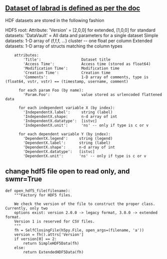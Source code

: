 ## [Dataset of labrad is defined as per the doc](https://github.com/labrad/servers/blob/master/datavault/dataset_format.txt)
HDF datasets are stored in the following fashion

HDF5 root:
    Attribute: 'Version' = [2,0,0] for extended, [1,0,0] for standard
    datasets: 'DataVault' = All data and parameters for a single dataset
        Simple datasets: 1-D array of (f,f,f, ...) cluster -- one float per column
        Extended datasets: 1-D array of structs matching the column types

        attributes:
            'Title':                  Dataset title
            'Access Time':            Access time (stored as float64)  
            'Modification Time':      Modification time
            'Creation Time':          Creation time
            'Comments':               1-D array of comments, type is (float64, vstr, vstr) == (timestamp, username, comment)

          for each param Foo (by name):
            'Param.Foo':              value stored as urlencoded flattened data

          for each independent variable X (by index):
            'IndependentX.label':     string (label)
            'IndependentX.shape:      n-d array of int
            'IndependentX.datatype':  [istvc]
            'IndependentX.unit':      'ns' -- only if type is c or v

          for each dependent variable Y (by index):
            'DependentX.legend':     string (legend)
            'DependentX.label':      string (label)
            'DependentX.shape':      n-d array of int
            'DependentX.datatype':   [istvc]
            'DependentX.unit':       'ns' -- only if type is c or v


## change hdf5 file open to read only, and swmr=True
    def open_hdf5_file(filename):
        """Factory for HDF5 files.  

        We check the version of the file to construct the proper class.  Currently, only two
        options exist: version 2.0.0 -> legacy format, 3.0.0 -> extended format.
        Version 1 is reserved for CSV files.
        """
        fh = SelfClosingFile(h5py.File, open_args=(filename, 'a'))
        version = fh().attrs['Version']
        if version[0] == 2:
            return SimpleHDF5Data(fh)
        else:
            return ExtendedHDF5Data(fh)
